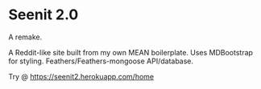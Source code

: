 # Seenit 2.0

A remake.

A Reddit-like site built from my own MEAN boilerplate. Uses MDBootstrap for styling. Feathers/Feathers-mongoose API/database.

Try @ https://seenit2.herokuapp.com/home
